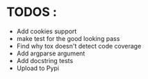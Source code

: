 # TODOS : 

- Add cookies support
- make test for the good looking pass
- Find why tox doesn't detect code coverage
- Add argparse argument
- Add docstring tests
- Upload to Pypi